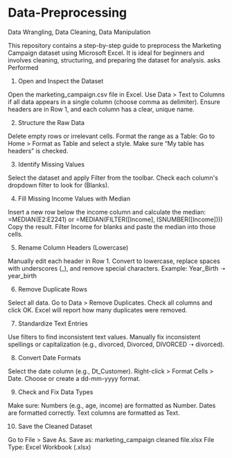 # Data-Preprocessing
Data Wrangling, Data Cleaning, Data Manipulation

This repository contains a step-by-step guide to preprocess the Marketing Campaign dataset using Microsoft Excel. It is ideal for beginners and involves cleaning, structuring, and preparing the dataset for analysis.
asks Performed

1. Open and Inspect the Dataset

Open the marketing_campaign.csv file in Excel.
Use Data > Text to Columns if all data appears in a single column (choose comma as delimiter).
Ensure headers are in Row 1, and each column has a clear, unique name.

2. Structure the Raw Data

Delete empty rows or irrelevant cells.
Format the range as a Table: Go to Home > Format as Table and select a style. Make sure “My table has headers” is checked.

3. Identify Missing Values

Select the dataset and apply Filter from the toolbar.
Check each column's dropdown filter to look for (Blanks).

4. Fill Missing Income Values with Median

Insert a new row below the income column and calculate the median:
=MEDIAN(E2:E2241) or =MEDIAN(FILTER([Income], ISNUMBER([Income])))
Copy the result.
Filter Income for blanks and paste the median into those cells.

5. Rename Column Headers (Lowercase)

Manually edit each header in Row 1.
Convert to lowercase, replace spaces with underscores (_), and remove special characters.
Example: Year_Birth ➝ year_birth

6. Remove Duplicate Rows

Select all data.
Go to Data > Remove Duplicates.
Check all columns and click OK.
Excel will report how many duplicates were removed.

7. Standardize Text Entries

Use filters to find inconsistent text values.
Manually fix inconsistent spellings or capitalization (e.g., divorced, Divorced, DIVORCED ➝ divorced).

8. Convert Date Formats

Select the date column (e.g., Dt_Customer).
Right-click > Format Cells > Date.
Choose or create a dd-mm-yyyy format.

9. Check and Fix Data Types

Make sure:
Numbers (e.g., age, income) are formatted as Number.
Dates are formatted correctly.
Text columns are formatted as Text.

10. Save the Cleaned Dataset

Go to File > Save As.
Save as: marketing_campaign cleaned file.xlsx
File Type: Excel Workbook (.xlsx)
